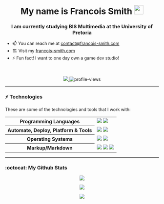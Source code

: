 <h1 align="center">My name is Francois Smith <img width="30" <img width="60" src="https://camo.githubusercontent.com/e8e7b06ecf583bc040eb60e44eb5b8e0ecc5421320a92929ce21522dbc34c891/68747470733a2f2f6d656469612e67697068792e636f6d2f6d656469612f6876524a434c467a6361737252346961377a2f67697068792e676966"></h1> 
<h3 align="center">I am currently studying BIS Multimedia at the University of Pretoria</h3>

- 📫 You can reach me at contact@francois-smith.com
- 🏗️ Visit my [francois-smith.com](website )
- ⚡ Fun fact! I want to one day own a game dev studio!

<br/>

<p align="center">
  <a href="https://github.com/francois-smith" target="_blank">
    <img src="https://img.shields.io/github/followers/francois-smith?label=Follow%20Me&style=social"/>
  </a>
  <img src="https://gpvc.arturio.dev/francois-smith" alt="profile-views">
</p>

<hr/>

### ⚡ Technologies

These are some of the technologies and tools that I work with:

<table style="width:100%" align="center">
 <tr>
    <th>Programming Languages</th>
    <td> 
      <img src="https://img.shields.io/badge/-JavaScript-black?style=flat-square&logo=javascript" />
      <img src="https://img.shields.io/badge/-C++-787CB5?style=flat-square&logo=c%2B%2B&logoColor=Crayola" />
   </td>
  </tr>
  <tr>
    <th>Automate, Deploy, Platform & Tools</th>
    <td>
      <img src="https://img.shields.io/badge/-Git-black?style=flat-square&logo=git" /> 
      <img src="https://img.shields.io/badge/-GitHub-181717?style=flat-square&logo=github" />
    </td>
  </tr>

  <tr>
    <th>Operating Systems</th>
    <td>
      <img src="https://img.shields.io/badge/Linux-FCC624?style=flat-square&logo=linux&logoColor=black" />
      <img src="https://img.shields.io/badge/Windows-0078D6?style=flat-square&logo=windows&logoColor=white" />
    </td>
  </tr>
  <tr>
    <th>Markup/Markdown</th>
    <td>
      <img src="https://img.shields.io/badge/-HTML5-E34F26?style=flat-square&logo=html5&logoColor=white" />
      <img src="https://img.shields.io/badge/Markdown-%23000000.svg?&style=flat-square&logo=markdown&logoColor=white" />
      <img src="https://img.shields.io/badge/-CSS3-1572B6?style=flat-square&logo=css3" />
    </td>
  </tr>  
</table>

<hr/>

### :octocat:  My Github Stats

<p align="center">
  <a href="https://github.com/francois-smith"> 
  <img align="center" src="https://github-readme-stats.vercel.app/api/top-langs/?username=francois-smith&show_icons=true&theme=dark&locale=en&style=compact">
  </a>
</p>
<p align="center">
  <a href="https://github.com/francois-smith">
    <img align="center" src="https://github-readme-stats.vercel.app/api?username=francois-smith&show_icons=true&theme=dark" />
  </a>
</p>
<p align="center">
  <a href="https://github.com/francois-smith">
    <img align="center" src="https://github-readme-streak-stats.herokuapp.com/?user=francois-smith&theme=dark" />
  </a>
</p>


